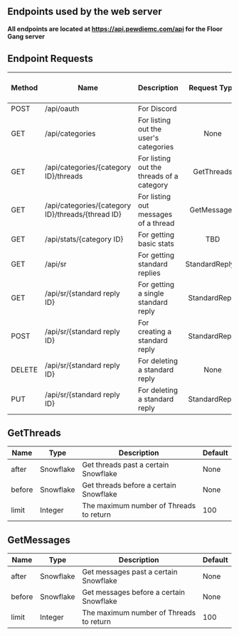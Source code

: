 ## Endpoints used by the web server
**All endpoints are located at https://api.pewdiemc.com/api for the Floor Gang server**

## Endpoint Requests
|Method|Name|Description|Request Type|Response Body Type|Authenticated|Version|
|---|---|---|:---:|:---:|:---:|---|
|POST|/api/oauth|For Discord|   |   |No|v1|
|GET|/api/categories|For listing out the user's categories|None|Category[]|Yes|v1|
|GET|/api/categories/{category ID}/threads|For listing out the threads of a category|GetThreads|Thread[]|Yes|v1|
|GET|/api/categories/{category ID}/threads/{thread ID}|For listing out messages of a thread|GetMessages|Message[]|Yes|v1|
|GET|/api/stats/{category ID}|For getting basic stats|TBD|TBD|Yes|v1|
|GET|/api/sr|For getting standard replies|StandardReply[]|None|Yes|v2|
|GET|/api/sr/{standard reply ID}|For getting a single standard reply|StandardReply|None|Yes|v2|
|POST|/api/sr/{standard reply ID}|For creating a standard reply|StandardReply|None|Yes|v2|
|DELETE|/api/sr/{standard reply ID}|For deleting a standard reply|None|None|Yes|v2|
|PUT|/api/sr/{standard reply ID}|For deleting a standard reply|StandardReply|None|Yes|v2|


## GetThreads
|Name|Type|Description|Default|
|---|---|---|---|
|after|Snowflake|Get threads past a certain Snowflake|None|
|before|Snowflake|Get threads before a certain Snowflake|None|
|limit|Integer|The maximum number of Threads to return|100|


## GetMessages
|Name|Type|Description|Default|
|---|---|---|---|
|after|Snowflake|Get messages past a certain Snowflake|None|
|before|Snowflake|Get messages before a certain Snowflake|None|
|limit|Integer|The maximum number of Threads to return|100|

